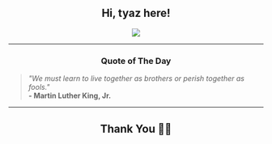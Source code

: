 <h2 align="center"> Hi, tyaz here!</h2>

<p align="center">
<a href="https://github.com/tyazx" alt="github streak"><img src="https://dvst-streak.herokuapp.com/?user=tyazx&theme=tokyonight&fire=DD472C"></a>
</p>

<hr>
<h3 align="center">Quote of The Day</h3>
<p align="center">
<blockquote>
<i>"We must learn to live together as brothers or perish together as fools."</i>
<br>
<b>- Martin Luther King, Jr.</b>
</blockquote>
</p>


<hr>
<h2 align="center">Thank You 🙏🏼</h2>
